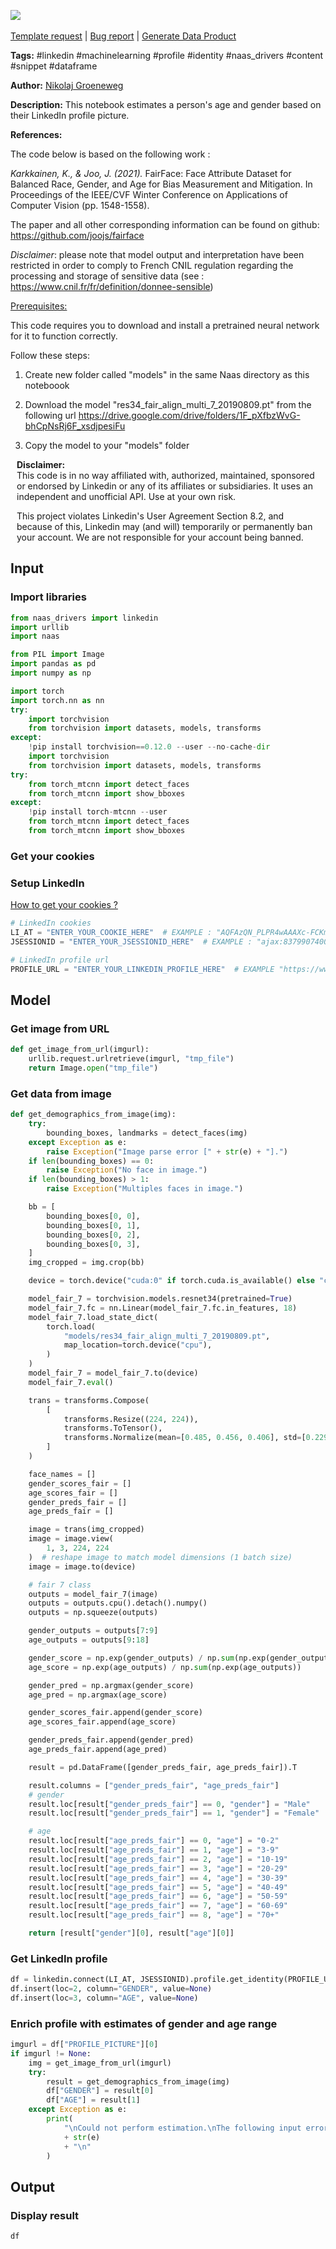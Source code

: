 <a href="https://app.naas.ai/user-redirect/naas/downloader?url=https://raw.githubusercontent.com/jupyter-naas/awesome-notebooks/master/LinkedIn/LinkedIn_Get_age_and_gender_from_profile_picture.ipynb" target="_parent"><img src="https://naasai-public.s3.eu-west-3.amazonaws.com/Open_in_Naas_Lab.svg"/></a><br><br><a href="https://github.com/jupyter-naas/awesome-notebooks/issues/new?assignees=&labels=&template=template-request.md&title=Tool+-+Action+of+the+notebook+">Template request</a> | <a href="https://github.com/jupyter-naas/awesome-notebooks/issues/new?assignees=&labels=bug&template=bug_report.md&title=LinkedIn+-+Get+age+and+gender+from+profile+picture:+Error+short+description">Bug report</a> | <a href="https://app.naas.ai/user-redirect/naas/downloader?url=https://raw.githubusercontent.com/jupyter-naas/awesome-notebooks/master/Naas/Naas_Start_data_product.ipynb" target="_parent">Generate Data Product</a>

**Tags:** #linkedin #machinelearning #profile #identity #naas_drivers #content #snippet #dataframe

**Author:** [Nikolaj Groeneweg](https://www.linkedin.com/in/njgroene/)

**Description:** This notebook estimates a person's age and gender based on their LinkedIn profile picture. 

**References:**

The code below is based on the following work :
    
*Karkkainen, K., & Joo, J. (2021).*
FairFace: Face Attribute Dataset for Balanced Race, Gender, and Age for Bias Measurement and Mitigation. 
In Proceedings of the IEEE/CVF Winter Conference on Applications of Computer Vision (pp. 1548-1558).

The paper and all other corresponding information can be found on github:
https://github.com/joojs/fairface

*Disclaimer*: please note that model output and interpretation have been restricted in order to comply to French CNIL regulation regarding the processing and storage of sensitive data (see : https://www.cnil.fr/fr/definition/donnee-sensible)

<u>Prerequisites:</u>

This code requires you to download and install a pretrained neural network for it to function correctly. 

Follow these steps:

   1) Create new folder called "models" in the same Naas directory as this noteboook
   
   2) Download the model "res34_fair_align_multi_7_20190809.pt" from the following url
       https://drive.google.com/drive/folders/1F_pXfbzWvG-bhCpNsRj6F_xsdjpesiFu
   
   3) Copy the model to your "models" folder


<div class="alert alert-info" role="info" style="margin: 10px">
<b>Disclaimer:</b><br>
This code is in no way affiliated with, authorized, maintained, sponsored or endorsed by Linkedin or any of its affiliates or subsidiaries. It uses an independent and unofficial API. Use at your own risk.

This project violates Linkedin's User Agreement Section 8.2, and because of this, Linkedin may (and will) temporarily or permanently ban your account. We are not responsible for your account being banned.
<br>
</div>

## Input

### Import libraries


```python
from naas_drivers import linkedin
import urllib 
import naas

from PIL import Image
import pandas as pd
import numpy as np

import torch
import torch.nn as nn
try:
    import torchvision
    from torchvision import datasets, models, transforms
except:
    !pip install torchvision==0.12.0 --user --no-cache-dir
    import torchvision
    from torchvision import datasets, models, transforms
try:
    from torch_mtcnn import detect_faces
    from torch_mtcnn import show_bboxes
except:
    !pip install torch-mtcnn --user
    from torch_mtcnn import detect_faces
    from torch_mtcnn import show_bboxes
```

### Get your cookies

### Setup LinkedIn
<a href='https://www.notion.so/LinkedIn-driver-Get-your-cookies-d20a8e7e508e42af8a5b52e33f3dba75'>How to get your cookies ?</a>


```python
# LinkedIn cookies
LI_AT = "ENTER_YOUR_COOKIE_HERE"  # EXAMPLE : "AQFAzQN_PLPR4wAAAXc-FCKmgiMit5FLdY1af3-2"
JSESSIONID = "ENTER_YOUR_JSESSIONID_HERE"  # EXAMPLE : "ajax:8379907400220387585"

# LinkedIn profile url
PROFILE_URL = "ENTER_YOUR_LINKEDIN_PROFILE_HERE"  # EXAMPLE "https://www.linkedin.com/in/myprofile/"
```

## Model

### Get image from URL


```python
def get_image_from_url(imgurl):
    urllib.request.urlretrieve(imgurl, "tmp_file")
    return Image.open("tmp_file")
```

### Get data from image


```python
def get_demographics_from_image(img):
    try:
        bounding_boxes, landmarks = detect_faces(img)
    except Exception as e:
        raise Exception("Image parse error [" + str(e) + "].")
    if len(bounding_boxes) == 0:
        raise Exception("No face in image.")
    if len(bounding_boxes) > 1:
        raise Exception("Multiples faces in image.")

    bb = [
        bounding_boxes[0, 0],
        bounding_boxes[0, 1],
        bounding_boxes[0, 2],
        bounding_boxes[0, 3],
    ]
    img_cropped = img.crop(bb)

    device = torch.device("cuda:0" if torch.cuda.is_available() else "cpu")

    model_fair_7 = torchvision.models.resnet34(pretrained=True)
    model_fair_7.fc = nn.Linear(model_fair_7.fc.in_features, 18)
    model_fair_7.load_state_dict(
        torch.load(
            "models/res34_fair_align_multi_7_20190809.pt",
            map_location=torch.device("cpu"),
        )
    )
    model_fair_7 = model_fair_7.to(device)
    model_fair_7.eval()

    trans = transforms.Compose(
        [
            transforms.Resize((224, 224)),
            transforms.ToTensor(),
            transforms.Normalize(mean=[0.485, 0.456, 0.406], std=[0.229, 0.224, 0.225]),
        ]
    )

    face_names = []
    gender_scores_fair = []
    age_scores_fair = []
    gender_preds_fair = []
    age_preds_fair = []

    image = trans(img_cropped)
    image = image.view(
        1, 3, 224, 224
    )  # reshape image to match model dimensions (1 batch size)
    image = image.to(device)

    # fair 7 class
    outputs = model_fair_7(image)
    outputs = outputs.cpu().detach().numpy()
    outputs = np.squeeze(outputs)

    gender_outputs = outputs[7:9]
    age_outputs = outputs[9:18]

    gender_score = np.exp(gender_outputs) / np.sum(np.exp(gender_outputs))
    age_score = np.exp(age_outputs) / np.sum(np.exp(age_outputs))

    gender_pred = np.argmax(gender_score)
    age_pred = np.argmax(age_score)

    gender_scores_fair.append(gender_score)
    age_scores_fair.append(age_score)

    gender_preds_fair.append(gender_pred)
    age_preds_fair.append(age_pred)

    result = pd.DataFrame([gender_preds_fair, age_preds_fair]).T

    result.columns = ["gender_preds_fair", "age_preds_fair"]
    # gender
    result.loc[result["gender_preds_fair"] == 0, "gender"] = "Male"
    result.loc[result["gender_preds_fair"] == 1, "gender"] = "Female"

    # age
    result.loc[result["age_preds_fair"] == 0, "age"] = "0-2"
    result.loc[result["age_preds_fair"] == 1, "age"] = "3-9"
    result.loc[result["age_preds_fair"] == 2, "age"] = "10-19"
    result.loc[result["age_preds_fair"] == 3, "age"] = "20-29"
    result.loc[result["age_preds_fair"] == 4, "age"] = "30-39"
    result.loc[result["age_preds_fair"] == 5, "age"] = "40-49"
    result.loc[result["age_preds_fair"] == 6, "age"] = "50-59"
    result.loc[result["age_preds_fair"] == 7, "age"] = "60-69"
    result.loc[result["age_preds_fair"] == 8, "age"] = "70+"

    return [result["gender"][0], result["age"][0]]
```

### Get LinkedIn profile


```python
df = linkedin.connect(LI_AT, JSESSIONID).profile.get_identity(PROFILE_URL)
df.insert(loc=2, column="GENDER", value=None)
df.insert(loc=3, column="AGE", value=None)
```

### Enrich profile with estimates of gender and age range


```python
imgurl = df["PROFILE_PICTURE"][0]
if imgurl != None:
    img = get_image_from_url(imgurl)
    try:
        result = get_demographics_from_image(img)
        df["GENDER"] = result[0]
        df["AGE"] = result[1]
    except Exception as e:
        print(
            "\nCould not perform estimation.\nThe following input error occured : "
            + str(e)
            + "\n"
        )
```

## Output

### Display result


```python
df
```


```python

```
